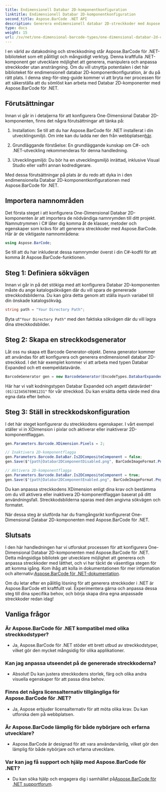 ```yaml
---
title: Endimensionell Databar 2D-komponentkonfiguration
linktitle: Endimensionell Databar 2D-komponentkonfiguration
second_title: Aspose.BarCode .NET API
description: Generera endimensionell databar 2D-streckkoder med Aspose.BarCode för .NET. Följ vår steg-för-steg-guide för konfiguration och anpassning. Börja skapa unika streckkoder idag!
type: docs
weight: 15
url: /sv/net/one-dimensional-barcode-types/one-dimensional-databar-2d-component-configuration/
---
```


I en värld av datakodning och streckkodning står Aspose.BarCode för .NET-biblioteket som ett pålitligt och mångsidigt verktyg. Denna kraftfulla .NET-komponent ger utvecklare möjlighet att generera, manipulera och anpassa streckkoder utan ansträngning. Om du vill utnyttja potentialen i det här biblioteket för endimensionell databar 2D-komponentkonfiguration, är du på rätt plats. I denna steg-för-steg-guide kommer vi att bryta ner processen för att säkerställa att du sömlöst kan arbeta med Databar 2D-komponenter med Aspose.BarCode för .NET.

## Förutsättningar

Innan vi går in i detaljerna för att konfigurera One-Dimensional Databar 2D-komponenten, finns det några förutsättningar att tänka på:

1. Installation: Se till att du har Aspose.BarCode för .NET installerat i din utvecklingsmiljö. Om inte kan du ladda ner den från webbplatsen[här](https://releases.aspose.com/barcode/net/).

2. Grundläggande förståelse: En grundläggande kunskap om C#- och .NET-utveckling rekommenderas för denna handledning.

3. Utvecklingsmiljö: Du bör ha en utvecklingsmiljö inrättad, inklusive Visual Studio eller valfri annan kodredigerare.

Med dessa förutsättningar på plats är du redo att dyka in i den endimensionella Databar 2D-komponentkonfigurationen med Aspose.BarCode för .NET.

## Importera namnområden

Det första steget i att konfigurera One-Dimensional Databar 2D-komponenten är att importera de nödvändiga namnrymden till ditt projekt. Namnutrymmen i C# låter dig komma åt de klasser, metoder och egenskaper som krävs för att generera streckkoder med Aspose.BarCode. Här är de viktigaste namnområdena:

```csharp
using Aspose.BarCode;
```

Se till att du har inkluderat dessa namnrymder överst i din C#-kodfil för att komma åt Aspose.BarCode-funktionen.

## Steg 1: Definiera sökvägen

Innan vi går in på det stökiga med att konfigurera Databar 2D-komponenten måste du ange katalogsökvägen där du vill spara de genererade streckkodsbilderna. Du kan göra detta genom att ställa in`path` variabel till din önskade katalogsökväg.

```csharp
string path = "Your Directory Path";
```

 Byta ut`"Your Directory Path"` med den faktiska sökvägen där du vill lagra dina streckkodsbilder.

## Steg 2: Skapa en streckkodsgenerator

Låt oss nu skapa ett Barcode Generator-objekt. Denna generator kommer att användas för att konfigurera och generera endimensionell databar 2D-streckkod. I det här exemplet kommer vi att arbeta med typen Databar Expanded och ett exempeldatavärde.

```csharp
BarcodeGenerator gen = new BarcodeGenerator(EncodeTypes.DatabarExpanded, "(01)12345678901231");
```

 Här har vi valt kodningstypen Databar Expanded och angett datavärdet`"(01)12345678901231"` för vår streckkod. Du kan ersätta detta värde med dina egna data efter behov.

## Steg 3: Ställ in streckkodskonfiguration

I det här steget konfigurerar du streckkodens egenskaper. I vårt exempel ställer vi in XDimension i pixlar och aktiverar eller inaktiverar 2D-komponentflaggan.

```csharp
gen.Parameters.Barcode.XDimension.Pixels = 2;

// Inaktivera 2D-komponentflagga
gen.Parameters.Barcode.DataBar.Is2DCompositeComponent = false;
gen.Save($"{path}Databar2DComponentDisabled.png", BarCodeImageFormat.Png);

// Aktivera 2D-komponentflagga
gen.Parameters.Barcode.DataBar.Is2DCompositeComponent = true;
gen.Save($"{path}Databar2DComponentEnabled.png", BarCodeImageFormat.Png);
```

Du kan anpassa streckkodens XDimension enligt dina krav och bestämma om du vill aktivera eller inaktivera 2D-komponentflaggan baserat på ditt användningsfall. Streckkodsbilderna sparas med den angivna sökvägen och formatet.

När dessa steg är slutförda har du framgångsrikt konfigurerat One-Dimensional Databar 2D-komponenten med Aspose.BarCode för .NET.

## Slutsats

 I den här handledningen har vi utforskat processen för att konfigurera One-Dimensional Databar 2D-komponenten med Aspose.BarCode för .NET. Detta mångsidiga bibliotek ger utvecklare möjlighet att generera och anpassa streckkoder med lätthet, och vi har täckt de väsentliga stegen för att komma igång. Kom ihåg att kolla in dokumentationen för mer information och alternativ:[Aspose.BarCode för .NET-dokumentation](https://reference.aspose.com/barcode/net/).

Om du letar efter en pålitlig lösning för att generera streckkoder i .NET är Aspose.BarCode ett kraftfullt val. Experimentera gärna och anpassa dessa steg till dina specifika behov, och börja skapa dina egna anpassade streckkoder redan idag!

## Vanliga frågor

### Är Aspose.BarCode för .NET kompatibel med olika streckkodstyper?
- Ja, Aspose.BarCode för .NET stöder ett brett utbud av streckkodstyper, vilket gör den mycket mångsidig för olika applikationer.

### Kan jag anpassa utseendet på de genererade streckkoderna?
- Absolut! Du kan justera streckkodens storlek, färg och olika andra visuella egenskaper för att passa dina behov.

### Finns det några licensalternativ tillgängliga för Aspose.BarCode för .NET?
- Ja, Aspose erbjuder licensalternativ för att möta olika krav. Du kan utforska dem på webbplatsen.

### Är Aspose.BarCode lämplig för både nybörjare och erfarna utvecklare?
- Aspose.BarCode är designad för att vara användarvänlig, vilket gör den lämplig för både nybörjare och erfarna utvecklare.

### Var kan jag få support och hjälp med Aspose.BarCode för .NET?
-  Du kan söka hjälp och engagera dig i samhället på[Aspose.BarCode för .NET supportforum](https://forum.aspose.com/c/barcode/13).